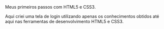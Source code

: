 Meus primeiros passos com HTML5 e CSS3.

Aqui criei uma tela de login utilizando apenas os conhecimentos obtidos até aqui nas ferramentas de desenvolvimento HTML5 e CSS3.
